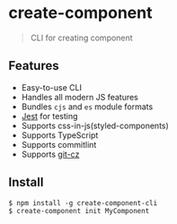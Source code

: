 # create-component

> CLI for creating component

## Features

- Easy-to-use CLI
- Handles all modern JS features
- Bundles `cjs` and `es` module formats
- [Jest](https://facebook.github.io/jest/) for testing
- Supports css-in-js(styled-components)
- Supports TypeScript
- Supports commitlint
- Supports [git-cz](https://github.com/streamich/git-cz)

## Install

```
$ npm install -g create-component-cli
$ create-component init MyComponent
```